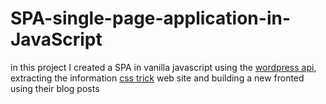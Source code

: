 # SPA-single-page-application-in-JavaScript
in this project I created a SPA in vanilla javascript using the [wordpress api](https://developer.wordpress.org/rest-api/ "wordpress api"), extracting the information [css trick](https://css-tricks.com/ "css tricks")  web site and building a new fronted using their blog posts 
